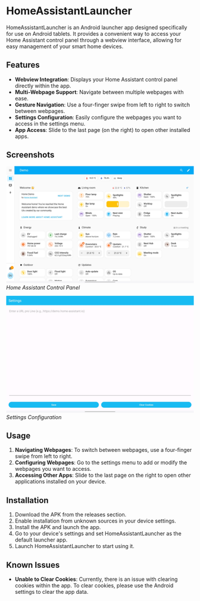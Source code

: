 # HomeAssistantLauncher

HomeAssistantLauncher is an Android launcher app designed specifically for use on Android tablets. It provides a convenient way to access your Home Assistant control panel through a webview interface, allowing for easy management of your smart home devices.

## Features

- **Webview Integration**: Displays your Home Assistant control panel directly within the app.
- **Multi-Webpage Support**: Navigate between multiple webpages with ease.
- **Gesture Navigation**: Use a four-finger swipe from left to right to switch between webpages.
- **Settings Configuration**: Easily configure the webpages you want to access in the settings menu.
- **App Access**: Slide to the last page (on the right) to open other installed apps.

## Screenshots

![Home Assistant Launcher](img/Home.jpg)
*Home Assistant Control Panel*

![Settings](img/Settings.jpg)
*Settings Configuration*

## Usage

1. **Navigating Webpages**: To switch between webpages, use a four-finger swipe from left to right.
2. **Configuring Webpages**: Go to the settings menu to add or modify the webpages you want to access.
3. **Accessing Other Apps**: Slide to the last page on the right to open other applications installed on your device.

## Installation


1. Download the APK from the releases section.
2. Enable installation from unknown sources in your device settings.
3. Install the APK and launch the app.
4. Go to your device's settings and set HomeAssistantLauncher as the default launcher app.
5. Launch HomeAssistantLauncher to start using it.

## Known Issues

- **Unable to Clear Cookies**: Currently, there is an issue with clearing cookies within the app. To clear cookies, please use the Android settings to clear the app data.

